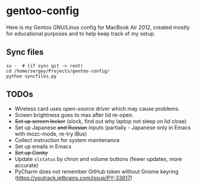 # gentoo-config
Here is my Gentoo GNU/Linux config for MacBook Air 2012,
created mostly for educational purposes and to help keep track of my setup.

## Sync files
```shell
su -  # (if sync git -> root)
cd /home/sergey/Projects/gentoo-config/
python syncfiles.py
```

## TODOs
 * Wireless card uses open-source driver which may cause problems.
 * Screen brightness goes to max after lid re-open.
 * ~~Set up screen locker~~ (slock, find out why laptop not sleep on lid close)
 * Set up Japanese ~~and Russian~~ inputs (partially - Japanese only in Emacs with mozc-mode, re-try iBus)
 * Collect instruction for system maintenance
 * Set up emails in Emacs
 * ~~Set up Conky~~
 * Update `slstatus` by chron and volume buttons (fewer updates, more accurate)
 * PyCharm does not remember GitHub token without Gnome keyring (https://youtrack.jetbrains.com/issue/PY-33817)
